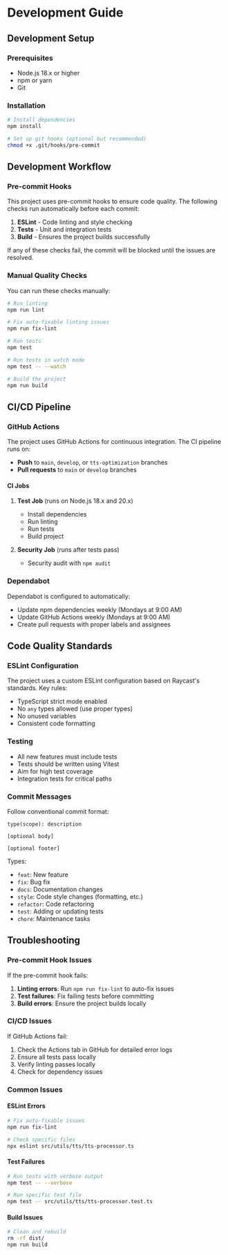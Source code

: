 # Development Guide

## Development Setup

### Prerequisites
- Node.js 18.x or higher
- npm or yarn
- Git

### Installation
```bash
# Install dependencies
npm install

# Set up git hooks (optional but recommended)
chmod +x .git/hooks/pre-commit
```

## Development Workflow

### Pre-commit Hooks
This project uses pre-commit hooks to ensure code quality. The following checks run automatically before each commit:

1. **ESLint** - Code linting and style checking
2. **Tests** - Unit and integration tests
3. **Build** - Ensures the project builds successfully

If any of these checks fail, the commit will be blocked until the issues are resolved.

### Manual Quality Checks
You can run these checks manually:

```bash
# Run linting
npm run lint

# Fix auto-fixable linting issues
npm run fix-lint

# Run tests
npm test

# Run tests in watch mode
npm test -- --watch

# Build the project
npm run build
```

## CI/CD Pipeline

### GitHub Actions
The project uses GitHub Actions for continuous integration. The CI pipeline runs on:

- **Push** to `main`, `develop`, or `tts-optimization` branches
- **Pull requests** to `main` or `develop` branches

#### CI Jobs
1. **Test Job** (runs on Node.js 18.x and 20.x)
   - Install dependencies
   - Run linting
   - Run tests
   - Build project

2. **Security Job** (runs after tests pass)
   - Security audit with `npm audit`

### Dependabot
Dependabot is configured to automatically:
- Update npm dependencies weekly (Mondays at 9:00 AM)
- Update GitHub Actions weekly (Mondays at 9:00 AM)
- Create pull requests with proper labels and assignees

## Code Quality Standards

### ESLint Configuration
The project uses a custom ESLint configuration based on Raycast's standards. Key rules:

- TypeScript strict mode enabled
- No `any` types allowed (use proper types)
- No unused variables
- Consistent code formatting

### Testing
- All new features must include tests
- Tests should be written using Vitest
- Aim for high test coverage
- Integration tests for critical paths

### Commit Messages
Follow conventional commit format:
```
type(scope): description

[optional body]

[optional footer]
```

Types:
- `feat`: New feature
- `fix`: Bug fix
- `docs`: Documentation changes
- `style`: Code style changes (formatting, etc.)
- `refactor`: Code refactoring
- `test`: Adding or updating tests
- `chore`: Maintenance tasks

## Troubleshooting

### Pre-commit Hook Issues
If the pre-commit hook fails:

1. **Linting errors**: Run `npm run fix-lint` to auto-fix issues
2. **Test failures**: Fix failing tests before committing
3. **Build errors**: Ensure the project builds locally

### CI/CD Issues
If GitHub Actions fail:

1. Check the Actions tab in GitHub for detailed error logs
2. Ensure all tests pass locally
3. Verify linting passes locally
4. Check for dependency issues

### Common Issues

#### ESLint Errors
```bash
# Fix auto-fixable issues
npm run fix-lint

# Check specific files
npx eslint src/utils/tts/tts-processor.ts
```

#### Test Failures
```bash
# Run tests with verbose output
npm test -- --verbose

# Run specific test file
npm test -- src/utils/tts/tts-processor.test.ts
```

#### Build Issues
```bash
# Clean and rebuild
rm -rf dist/
npm run build
``` 